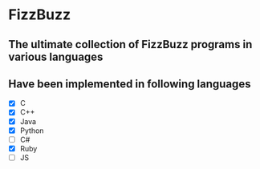# FizzBuzz
## The ultimate collection of FizzBuzz programs in various languages

## Have been implemented in following languages

-  [x] C
-  [x] C++
-  [x] Java
-  [x] Python
-  [ ] C#
-  [x] Ruby
-  [ ] JS

